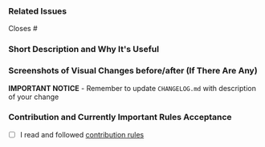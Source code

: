 ### Related Issues
<!--  Put related issue number which this PR is closing. For example #123 -->

Closes #

### Short Description and Why It's Useful
<!-- Describe in a few words what is this Pull Request changing and why it's useful -->


### Screenshots of Visual Changes before/after (If There Are Any)
<!-- If you made any changes in the UI layer, please provide before/after screenshots -->


**IMPORTANT NOTICE** - Remember to update `CHANGELOG.md` with description of your change


### Contribution and Currently Important Rules Acceptance
<!-- Please get familiar with following info -->

- [ ] I read and followed [contribution rules](https://github.com/DivanteLtd/vsf-capybara/blob/master/CONTRIBUTING.md)